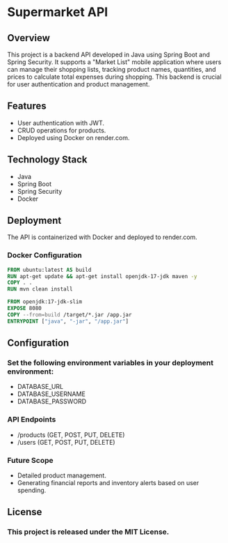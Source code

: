# Supermarket API

## Overview
This project is a backend API developed in Java using Spring Boot and Spring Security. It supports a "Market List" mobile application where users can manage their shopping lists, tracking product names, quantities, and prices to calculate total expenses during shopping. This backend is crucial for user authentication and product management.

## Features
- User authentication with JWT.
- CRUD operations for products.
- Deployed using Docker on render.com.

## Technology Stack
- Java
- Spring Boot
- Spring Security
- Docker

## Deployment
The API is containerized with Docker and deployed to render.com.

### Docker Configuration
```dockerfile
FROM ubuntu:latest AS build
RUN apt-get update && apt-get install openjdk-17-jdk maven -y
COPY . .
RUN mvn clean install

FROM openjdk:17-jdk-slim
EXPOSE 8080
COPY --from=build /target/*.jar /app.jar
ENTRYPOINT ["java", "-jar", "/app.jar"]
```


## Configuration
### Set the following environment variables in your deployment environment:
- DATABASE_URL
- DATABASE_USERNAME
- DATABASE_PASSWORD

### API Endpoints
- /products (GET, POST, PUT, DELETE)
- /users (GET, POST, PUT, DELETE)


### Future Scope
- Detailed product management.
- Generating financial reports and inventory alerts based on user spending.

## License
### This project is released under the MIT License.